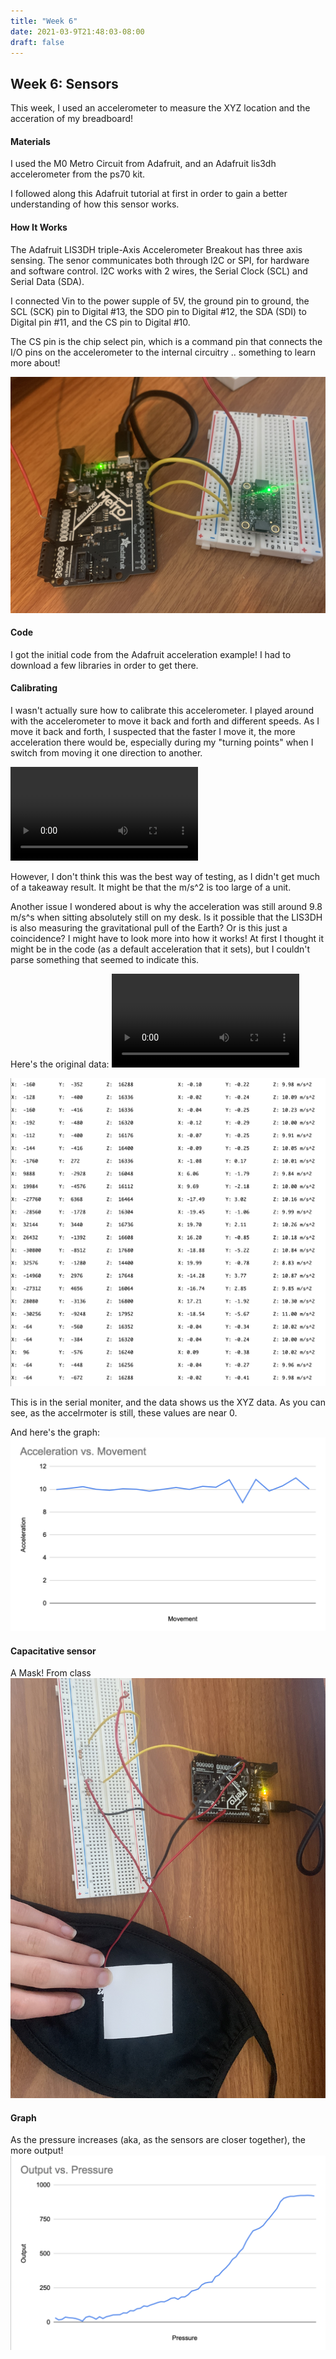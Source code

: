 ```yaml
---
title: "Week 6"
date: 2021-03-9T21:48:03-08:00
draft: false
---
```


## Week 6: Sensors

This week, I used an accelerometer to measure the XYZ location and the acceration of my breadboard!

#### Materials
I used the M0 Metro Circuit from Adafruit, and an Adafruit lis3dh accelerometer from the ps70 kit.

I followed along this Adafruit tutorial at first in order to gain a better understanding of how this sensor works.

#### How It Works

The Adafruit LIS3DH triple-Axis Accelerometer Breakout has three axis sensing. The senor communicates both through l2C or SPI, for hardware and software control. l2C works with 2 wires, the Serial Clock (SCL) and Serial Data (SDA).

I connected Vin to the power supple of 5V, the ground pin to ground, the SCL (SCK) pin to Digital #13, the SDO pin to Digital #12, the SDA (SDI) to Digital pin #11, and the CS pin to Digital #10. 

The CS pin is the chip select pin, which is a command pin that connects the I/O pins on the accelerometer to the internal circuitry .. something to learn more about!

![Button](accelboard.jpg)

#### Code
I got the initial code from the Adafruit acceleration example! I had to download a few libraries in order to get there.


#### Calibrating
I wasn't actually sure how to calibrate this accelerometer. I played around with the accelerometer to move it back and forth and different speeds. As I move it back and forth, I suspected that the faster I move it, the more acceleration there would be, especially during my "turning points" when I switch from moving it one direction to another.

![Chart](moving.MOV)

However, I don't think this was the best way of testing, as I didn't get much of a takeaway result. It might be that the m/s^2 is too large of a unit.

Another issue I wondered about is why the acceleration was still around 9.8 m/s^s when sitting absolutely still on my desk. Is it possible that the LIS3DH is also measuring the gravitational pull of the Earth? Or is this just a coincidence? I might have to look more into how it works! At first I thought it might be in the code (as a default acceleration that it sets), but I couldn't parse something that seemed to indicate this.


Here's the original data:
![Serial Monitor](serialmon.MOV)

![Chart](chart.png)

This is in the serial moniter, and the data shows us the XYZ data. As you can see, as the accelrmoter is still, these values are near 0.

And here's the graph:
![Graph](accelgph.png)

#### Capacitative sensor
A Mask! From class
![Mask](IMG_6443.jpg)

#### Graph
As the pressure increases (aka, as the sensors are closer together), the more output!
![Graph](mask.png)